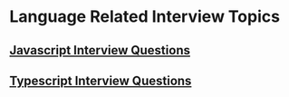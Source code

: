# Language Related Interview Topics

## [Javascript Interview Questions](javascript/README.md)

## [Typescript Interview Questions](typescript/README.md)
